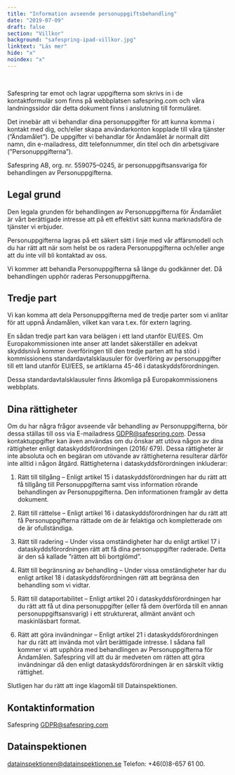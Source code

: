```yaml
---
title: "Information avseende personuppgifts­­behandling"
date: "2019-07-09"
draft: false
section: "Villkor"
background: "safespring-ipad-villkor.jpg"
linktext: "Läs mer"
hide: "x"
noindex: "x"
---
```

<div class="ingress"><br><p>Safespring tar emot och lagrar uppgifterna som skrivs in i de kontaktformulär som finns på webbplatsen safespring.com och våra landningssidor där detta dokument finns i anslutning till formuläret.</p></div>

Det innebär att vi behandlar dina personuppgifter för att kunna komma i kontakt med dig, och/eller skapa användarkonton kopplade till våra tjänster (”Ändamålet”). De uppgifter vi behandlar för Ändamålet är normalt ditt namn, din e-mailadress, ditt telefonnummer, din titel och din arbetsgivare (”Personuppgifterna”).

Safespring AB, org. nr. 559075–0245, är personuppgiftsansvariga för behandlingen av Personuppgifterna.

## Legal grund
Den legala grunden för behandlingen av Personuppgifterna för Ändamålet är vårt berättigade intresse att på ett effektivt sätt kunna marknadsföra de tjänster vi erbjuder.

Personuppgifterna lagras på ett säkert sätt i linje med vår affärsmodell och du har rätt att när som helst be os radera Personuppgifterna och/eller ange att du inte vill bli kontaktad av oss.

Vi kommer att behandla Personuppgifterna så länge du godkänner det. Då behandlingen upphör raderas Personuppgifterna.

## Tredje part
Vi kan komma att dela Personuppgifterna med de tredje parter som vi anlitar för att uppnå Ändamålen, vilket kan vara t.ex. för extern lagring.

En sådan tredje part kan vara belägen i ett land utanför EU/EES. Om Europakommissionen inte anser att landet säkerställer en adekvat skyddsnivå kommer överföringen till den tredje parten att ha stöd i kommissionens standardavtalsklausuler för överföring av personuppgifter till ett land utanför EU/EES, se artiklarna 45-46 i dataskyddsförordningen.

Dessa standardavtalsklausuler finns åtkomliga på Europakommissionens webbplats.

## Dina rättigheter
Om du har några frågor avseende vår behandling av Personuppgifterna, bör dessa ställas till oss via E-mailadress GDPR@safespring.com. Dessa kontaktuppgifter kan även användas om du önskar att utöva någon av dina rättigheter enligt dataskyddsförordningen (2016/ 679). Dessa rättigheter är inte absoluta och en begäran om utövande av rättigheterna resulterar därför inte alltid i någon åtgärd. Rättigheterna i dataskyddsförordningen inkluderar:

1. Rätt till tillgång – Enligt artikel 15 i dataskyddsförordningen har du rätt att få tillgång till Personuppgifterna samt viss information rörande behandlingen av Personuppgifterna. Den informationen framgår av detta dokument.

2. Rätt till rättelse – Enligt artikel 16 i dataskyddsförordningen har du rätt att få Personuppgifterna rättade om de är felaktiga och kompletterade om de är ofullständiga.

3. Rätt till radering – Under vissa omständigheter har du enligt artikel 17 i dataskyddsförordningen rätt att få dina personuppgifter raderade. Detta är den så kallade ”rätten att bli bortglömd”.

4. Rätt till begränsning av behandling – Under vissa omständigheter har du enligt artikel 18 i dataskyddsförordningen rätt att begränsa den behandling som vi vidtar.

5. Rätt till dataportabilitet – Enligt artikel 20 i dataskyddsförordningen har du rätt att få ut dina personuppgifter (eller få dem överförda till en annan personuppgiftsansvarig) i ett strukturerat, allmänt använt och maskinläsbart format.

6. Rätt att göra invändningar – Enligt artikel 21 i dataskyddsförordningen har du rätt att invända mot vårt berättigade intresse. I sådana fall kommer vi att upphöra med behandlingen av Personuppgifterna för Ändamålen. Safespring vill att du är medveten om rätten att göra invändningar då den enligt dataskyddsförordningen är en särskilt viktig rättighet.

Slutligen har du rätt att inge klagomål till Datainspektionen.

## Kontaktinformation
Safespring
GDPR@safespring.com

## Datainspektionen
datainspektionen@datainspektionen.se
Telefon: +46(0)‭8-657 61 00.‬

